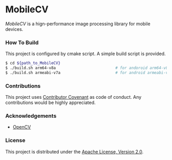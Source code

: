 # MobileCV
*MobileCV* is a hign-performance image processing library for mobile devices.

### How To Build
This project is configured by cmake script. A simple build script is provided.
```sh
$ cd ${path_to_MobileCV}
$ ./build.sh arm64-v8a                          # for andoroid arm64-v8a
$ ./build.sh armeabi-v7a                        # for android armeabi-v7a
```

### Contributions
This project uses [Contributor Covenant](https://www.contributor-covenant.org/) as code of conduct. Any contributions would be highly appreciated.

### Acknowledgements
* [OpenCV](https://github.com/opencv/opencv)

### License
This project is distributed under the [Apache License, Version 2.0](LICENSE).
